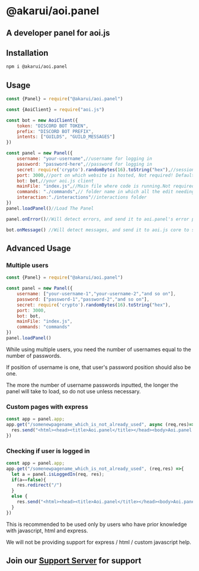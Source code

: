 # @akarui/aoi.panel

## A developer panel for aoi.js

## Installation

```bash
npm i @akarui/aoi.panel
```

## Usage
```javascript
const {Panel} = require("@akarui/aoi.panel")

const {AoiClient} = require("aoi.js")

const bot = new AoiClient({
    token: "DISCORD BOT TOKEN",
    prefix: "DISCORD BOT PREFIX",
    intents: ["GUILDS", "GUILD_MESSAGES"]
})

const panel = new Panel({
    username: "your-username",//username for logging in
    password: "password-here",//password for logging in
    secret: require('crypto').randomBytes(16).toString("hex"),//session secret
    port: 3000,//port on which website is hosted, Not required! Default 3000
    bot: bot,//your aoi.js client
    mainFile: "index.js",//Main file where code is running.Not required, default taken from package.json
    commands: "./commands",// folder name in which all the edit needing files are there.
    interaction:"./interactions"//interactions folder
})
panel.loadPanel()//Load The Panel

panel.onError()//Will detect errors, and send it to aoi.panel's error page.

bot.onMessage() //Will detect messages, and send it to aoi.js core to send messages.
```

## Advanced Usage

### Multiple users

```javascript
const {Panel} = require("@akarui/aoi.panel")

const panel = new Panel({
    username: ["your-username-1","your-username-2","and so on"],
    password: ["password-1","password-2","and so on"],
    secret: require('crypto').randomBytes(16).toString("hex"),
    port: 3000,
    bot: bot,
    mainFile: "index.js",
    commands: "commands"
})
panel.loadPanel()
```

While using multiple users, you need the number of usernames equal to the number of passwords. 

If position of username is one, that user's password position should also be one.

The more the number of username passwords inputted, the longer the panel will take to load, so do not use unless necessary.


### Custom pages with express

```javascript
const app = panel.app;
app.get("/somenewpagename_which_is_not_already_used", async (req,res)=> {
  res.send("<html><head><title>Aoi.panel</title></head><body>Aoi.panel is cool ngl.</body></html>")
})
```

### Checking if user is logged in

```javascript
const app = panel.app;
app.get("/somenewpagename_which_is_not_already_used", (req,res) =>{
  let a = panel.isLoggedIn(req, res);
  if(a==false){
    res.redirect("/")
  }
  else {
    res.send("<html><head><title>Aoi.panel</title></head><body>Aoi.panel is cool ngl.</body></html>")
  }
})
```

This is recommended to be used only by users who have prior knowledge with javascript, html and express. 

We will not be providing support for express / html / custom javascript help. 

## Join our [Support Server](https://aoi.js.org/invite) for support
